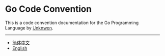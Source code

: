 # Go Code Convention

This is a code convention documentation for the Go Programming Language by [Unknwon](https://github.com/Unknwon).

-----

- [简体中文](zh-CN/README.md)
- [English](en-US/README.md)